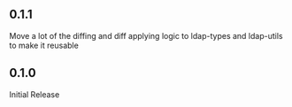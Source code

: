 ## 0.1.1

Move a lot of the diffing and diff applying logic to ldap-types and ldap-utils to
make it reusable

## 0.1.0

Initial Release
